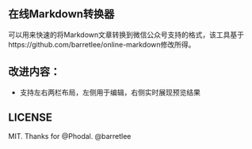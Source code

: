 ## 在线Markdown转换器

可以用来快速的将Markdown文章转换到微信公众号支持的格式，该工具基于https://github.com/barretlee/online-markdown修改所得。

## 改进内容：

- 支持左右两栏布局，左侧用于编辑，右侧实时展现预览结果

## LICENSE

MIT. Thanks for @Phodal. @barretlee
